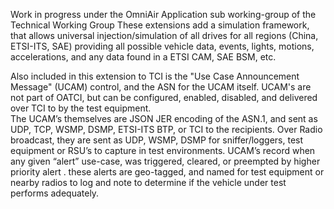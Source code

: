 Work in progress under the OmniAir Application sub working-group of the Technical Working Group
These extensions add a simulation framework, that allows universal injection/simulation of all drives for all regions (China, ETSI-ITS, SAE) 
providing all possible vehicle data, events, lights, motions, accelerations, and any data found in a ETSI CAM, SAE BSM, etc.

Also included in this extension to TCI is the "Use Case Announcement Message" (UCAM) control, and the ASN for the UCAM itself.
UCAM's are not part of OATCI, but can be configured, enabled, disabled, and delivered  over TCI to by the test equipment.   
The UCAM’s themselves are JSON JER encoding of the ASN.1, and sent as UDP, TCP, WSMP, DSMP, ETSI-ITS BTP, or TCI to the recipients.  Over Radio broadcast, they are sent as UDP, WSMP, DSMP for sniffer/loggers, test equipment or RSU’s to capture in test environments.
UCAM’s record when any given “alert” use-case, was triggered, cleared, or preempted by higher priority alert . these alerts are geo-tagged, and named for test equipment or nearby radios to log and note to determine if the vehicle under test performs adequately. 
